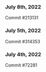 ### July 8th, 2022

Commit #213131

### July 5th, 2022

Commit #314353


### July 4th, 2022

Commit #72281
